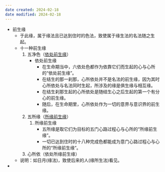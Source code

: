 ```yaml
---
date created: 2024-02-18
date modified: 2024-02-18
---
```

- 前生缘
    - 于此缘，属于缘法且已达到住时的色法，致使属于缘生法的名法随之生起。
    - 十一种前生缘
        1. 五净色（[依处前生缘](依处前生缘.md)）
            - 依处前生缘
                - 在生命期当中，六依处色都作为依靠它们而生起的心与心所的“依处前生缘”。
                - 在结生的那一刹那，心所依处并不是名法的前生缘，因为其时心所依处与名法同时生起，所涉及的缘是俱生缘与相互缘。
                - 在结生刹那生起的心所依处是随结生心之后生起的第一个有分心的前生缘。
                - 随后，在生命期里，心所依处作为一切的意界与意识界的前生缘。
        2. 五所缘（[所缘前生缘](所缘前生缘.md)）
            1. 所缘前生缘
                - 五所缘是取它们为目标的五门心路过程心与心所的“所缘前生缘”。
                - 一切已达到住时的十八种完成色都能成为意门心路过程心与心所的“所缘前生缘”。
        3. 心所依（依处所缘前生缘）
    - 说明：如日月(缘法)，致使后来的人(缘所生法)看见。
- 
